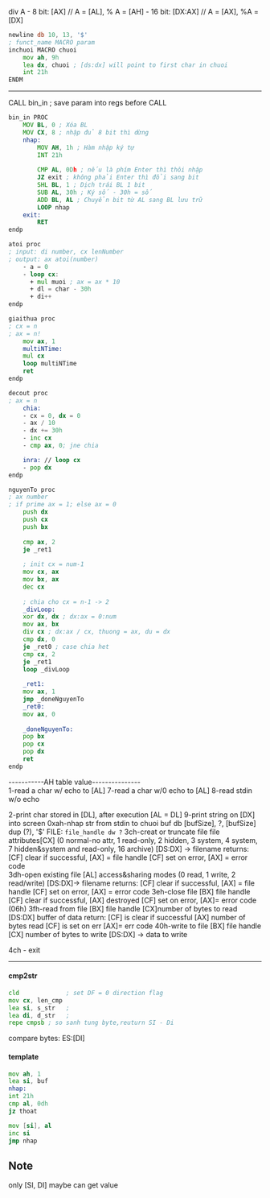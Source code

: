 div A
	- 8 bit: [AX] // A = [AL], % A = [AH]
	- 16 bit: [DX:AX] // A = [AX], %A = [DX]
```asm
newline db 10, 13, '$'
; funct_name MACRO param
inchuoi MACRO chuoi
	mov ah, 9h
	lea dx, chuoi ; [ds:dx] will point to first char in chuoi
	int 21h
ENDM
```
____________________________
CALL bin_in
; save param into regs before CALL
```asm
bin_in PROC
	MOV BL, 0 ; Xóa BL
	MOV CX, 8 ; nhập đủ 8 bit thì dừng
	nhap:
		MOV AH, 1h ; Hàm nhập ký tự
		INT 21h
		
		CMP AL, 0Dh ; nếu là phím Enter thì thôi nhập
		JZ exit ; không phải Enter thì đổi sang bit
		SHL BL, 1 ; Dịch trái BL 1 bit
		SUB AL, 30h ; Ký số - 30h = số
		ADD BL, AL ; Chuyển bit từ AL sang BL lưu trữ
		LOOP nhap
	exit:
		RET
endp

atoi proc
; input: di number, cx lenNumber
; output: ax atoi(number)
	- a = 0
    - loop cx:
	  + mul muoi ; ax = ax * 10
	  + dl = char - 30h
	  + di++
endp

giaithua proc
; cx = n
; ax = n!
    mov ax, 1
    multiNTime:
    mul cx
    loop multiNTime
    ret
endp

decout proc
; ax = n
	chia:
	- cx = 0, dx = 0
	- ax / 10
	- dx += 30h
	- inc cx
	- cmp ax, 0; jne chia

	inra: // loop cx 
	- pop dx
endp

nguyenTo proc
; ax number
; if prime ax = 1; else ax = 0
    push dx
    push cx
    push bx
    
	cmp ax, 2
    je _ret1
    
    ; init cx = num-1
    mov cx, ax
    mov bx, ax
    dec cx
    
    ; chia cho cx = n-1 -> 2
    _divLoop:
    xor dx, dx ; dx:ax = 0:num
    mov ax, bx
    div cx ; dx:ax / cx, thuong = ax, du = dx
    cmp dx, 0
    je _ret0 ; case chia het
    cmp cx, 2
    je _ret1
    loop _divLoop
    
    _ret1:
    mov ax, 1
    jmp _doneNguyenTo
    _ret0:
    mov ax, 0
     
    _doneNguyenTo:
    pop bx
    pop cx
    pop dx
    ret   
endp
```
-----------AH table value---------------	
1-read a char w/ echo to [AL]
7-read a char w/0 echo to [AL]
8-read stdin w/o echo

2-print char stored in [DL], after execution [AL = DL]
9-print string on [DX] into screen
0xah-nhap str from stdin to chuoi
	buf db [bufSize], ?, [bufSize] dup (?), '$' 
FILE:
	`file_handle dw ?`
	3ch-creat or truncate file
		file attributes[CX] (0 normal-no attr, 1 read-only, 2 hidden, 3 system, 4 system, 7 hidden&system and read-only, 16 archive)
		[DS:DX] -> filename
		returns:
			[CF] clear if successful, [AX] = file handle
			[CF] set on error, [AX] = error code	
	3dh-open existing file
		[AL] access&sharing modes (0 read, 1 write, 2 read/write)
		[DS:DX]-> filename
		returns:
			[CF] clear if successful, [AX] = file handle
			[CF] set on error, [AX] = error code
	3eh-close file
		[BX] file handle
		[CF] clear if successful, [AX] destroyed
		[CF] set on error, [AX]= error code (06h)
	3fh-read from file
		[BX] file handle
		[CX]number of bytes to read
		[DS:DX] buffer of data
		return:
			[CF] is clear if successful
				[AX] number of bytes read
			[CF] is set on err [AX]= err code
	40h-write to file
		[BX] file handle
		[CX] number of bytes to write
		[DS:DX] -> data to write
			
4ch - exit
________________________________
#### cmp2str
```asm
cld             ; set DF = 0 direction flag
mov cx, len_cmp
lea si, s_str   ; 
lea di, d_str   ; 
repe cmpsb ; so sanh tung byte,reuturn SI - Di
```
compare bytes: ES:[DI] 

#### template
```asm
mov ah, 1
lea si, buf
nhap:
int 21h
cmp al, 0dh
jz thoat

mov [si], al
inc si
jmp nhap
```

## Note
only [SI, DI] maybe can get value